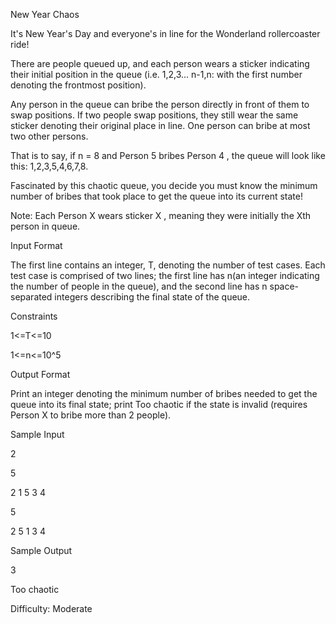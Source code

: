 
New Year Chaos


It's New Year's Day and everyone's in line for the Wonderland rollercoaster ride!

There are people queued up, and each person wears a sticker indicating their initial position in the queue 
(i.e. 1,2,3... n-1,n: with the first number denoting the frontmost position).

Any person in the queue can bribe the person directly in front of them to swap positions. If two people swap positions, they still wear the same sticker denoting their original place in line. One person can bribe at most two other persons.

That is to say, if n = 8 and Person 5 bribes Person 4  , the queue will look like this: 
1,2,3,5,4,6,7,8.

Fascinated by this chaotic queue, you decide you must know the minimum number of bribes that took place to get the queue into its current state!

Note: Each Person X wears sticker X , meaning they were initially the Xth person in queue.

Input Format

The first line contains an integer, T, denoting the number of test cases.
Each test case is comprised of two lines; the first line has n(an integer indicating the number of people in the queue), 
and the second line has n space-separated integers describing the final state of the queue.

Constraints

1<=T<=10

1<=n<=10^5

Output Format

Print an integer denoting the minimum number of bribes needed to get the queue into its final state; 
print Too chaotic if the state is invalid (requires Person X to bribe more than 2 people).

Sample Input

2

5

2 1 5 3 4

5

2 5 1 3 4

Sample Output

3

Too chaotic

Difficulty: Moderate
